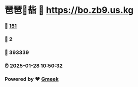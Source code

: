 # 琶琶🔭啙 :link: https://bo.zb9.us.kg 
### :page_facing_up: [151](https://bo.zb9.us.kg/tag.html) 
### :speech_balloon: 2 
### :hibiscus: 393339 
### :alarm_clock: 2025-01-28 10:50:32 
### Powered by :heart: [Gmeek](https://github.com/Meekdai/Gmeek)
